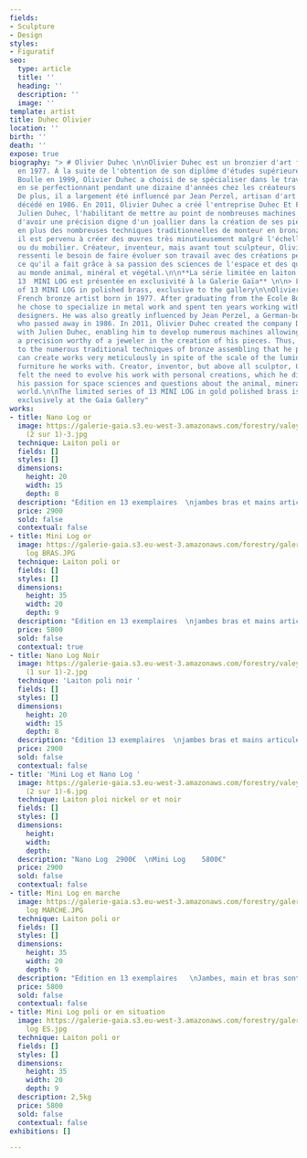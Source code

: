 ```yaml
---
fields:
- Sculpture
- Design
styles:
- Figuratif
seo:
  type: article
  title: ''
  heading: ''
  description: ''
  image: ''
template: artist
title: Duhec Olivier
location: ''
birth: ''
death: ''
expose: true
biography: "> # Olivier Duhec \n\nOlivier Duhec est un bronzier d'art français né
  en 1977. À la suite de l'obtention de son diplôme d'études supérieure à l'Ecole
  Boulle en 1999, Olivier Duhec a choisi de se spécialiser dans le travail du métal
  en se perfectionnant pendant une dizaine d'années chez les créateurs les plus prestigieux.
  De plus, il a largement été influencé par Jean Perzel, artisan d'art né en Allemagne
  décédé en 1986. En 2011, Olivier Duhec a créé l'entreprise Duhec Et Frères avec
  Julien Duhec, l'habilitant de mettre au point de nombreuses machines lui permettant
  d'avoir une précision digne d'un joallier dans la création de ses pièces. Ainsi,
  en plus des nombreuses techniques traditionnelles de monteur en bronze qu'il possède,
  il est pervenu à créer des œuvres très minutieusement malgré l'échelle du luminaire
  ou du mobilier. Créateur, inventeur, mais avant tout sculpteur, Olivier Duhec a
  ressenti le besoin de faire évoluer son travail avec des créations personnelles,
  ce qu'il a fait grâce à sa passion des sciences de l'espace et des questions quant
  au monde animal, minéral et végétal.\n\n**La série limitée en laiton poli or de
  13  MINI LOG est présentée en exclusivité à la Galerie Gaïa** \n\n> Limited series
  of 13 MINI LOG in polished brass, exclusive to the gallery\n\nOlivier Duhec is a
  French bronze artist born in 1977. After graduating from the Ecole Boulle in 1999,
  he chose to specialize in metal work and spent ten years working with the most prestigious
  designers. He was also greatly influenced by Jean Perzel, a German-born craftsman
  who passed away in 1986. In 2011, Olivier Duhec created the company Duhec Et Frères
  with Julien Duhec, enabling him to develop numerous machines allowing him to have
  a precision worthy of a jeweler in the creation of his pieces. Thus, in addition
  to the numerous traditional techniques of bronze assembling that he possesses, he
  can create works very meticulously in spite of the scale of the luminary or the
  furniture he works with. Creator, inventor, but above all sculptor, Olivier Duhec
  felt the need to evolve his work with personal creations, which he did thanks to
  his passion for space sciences and questions about the animal, mineral and vegetable
  world.\n\nThe limited series of 13 MINI LOG in gold polished brass is presented
  exclusively at the Gaïa Gallery"
works:
- title: Nano Log or
  image: https://galerie-gaia.s3.eu-west-3.amazonaws.com/forestry/valeyrie durant
    (2 sur 1)-3.jpg
  technique: Laiton poli or
  fields: []
  styles: []
  dimensions:
    height: 20
    width: 15
    depth: 8
  description: "Edition en 13 exemplaires  \njambes bras et mains articulés  \n1 kg"
  price: 2900
  sold: false
  contextual: false
- title: Mini Log or
  image: https://galerie-gaia.s3.eu-west-3.amazonaws.com/forestry/galerie-gaia-olivier-duhec-mini
    log BRAS.JPG
  technique: Laiton poli or
  fields: []
  styles: []
  dimensions:
    height: 35
    width: 20
    depth: 9
  description: "Edition en 13 exemplaires  \njambes bras et mains articulés 3kg"
  price: 5800
  sold: false
  contextual: true
- title: Nano Log Noir
  image: https://galerie-gaia.s3.eu-west-3.amazonaws.com/forestry/valeyrie durant
    (1 sur 1)-2.jpg
  technique: 'Laiton poli noir '
  fields: []
  styles: []
  dimensions:
    height: 20
    width: 15
    depth: 8
  description: "Edition 13 exemplaires  \njambes bras et mains articulés  \n1 kg"
  price: 2900
  sold: false
  contextual: false
- title: 'Mini Log et Nano Log '
  image: https://galerie-gaia.s3.eu-west-3.amazonaws.com/forestry/valeyrie durant
    (2 sur 1)-6.jpg
  technique: Laiton ploi nickel or et noir
  fields: []
  styles: []
  dimensions:
    height: 
    width: 
    depth: 
  description: "Nano Log  2900€  \nMini Log    5800€"
  price: 2900
  sold: false
  contextual: false
- title: Mini Log en marche
  image: https://galerie-gaia.s3.eu-west-3.amazonaws.com/forestry/galerie-gaia-olivier-duhec-mini
    log MARCHE.JPG
  technique: Laiton poli or
  fields: []
  styles: []
  dimensions:
    height: 35
    width: 20
    depth: 9
  description: "Edition en 13 exemplaires   \nJambes, main et bras sont articulés "
  price: 5800
  sold: false
  contextual: false
- title: Mini Log poli or en situation
  image: https://galerie-gaia.s3.eu-west-3.amazonaws.com/forestry/galerie-gaia-olivier-duhec-mini
    log ES.jpg
  technique: Laiton poli or
  fields: []
  styles: []
  dimensions:
    height: 35
    width: 20
    depth: 9
  description: 2,5kg
  price: 5800
  sold: false
  contextual: false
exhibitions: []

---
```

